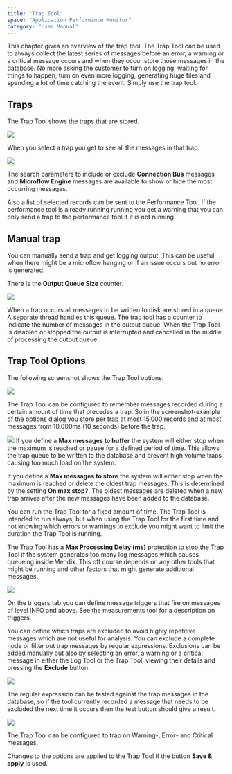 ```yaml
---
title: "Trap Tool"
space: "Application Performance Monitor"
category: "User Manual"
---
```

This chapter gives an overview of the trap tool. The Trap Tool can be used to always collect the latest 
series of messages before an error, a warning or a critical message occurs and when they occur 
store those messages in the database. No more asking the customer to turn on logging, waiting for things 
to happen, turn on even more logging, generating huge files and spending a lot of time catching the event. 
Simply use the trap tool.

## Traps

The Trap Tool shows the traps that are stored.

 ![](attachments/Trap_Tool/Overview.png)

When you select a trap you get to see all the messages in that trap.

 ![](attachments/Trap_Tool/Individual_Trap.png)

The search parameters to include or exclude **Connection Bus** messages and 
**Microflow Engine** messages are available to show or hide the most occurring messages.

Also a list of selected records can be sent to the Performance Tool. 
If the performance tool is already running running you get a warning that you can only send a
 trap to the performance tool if it is not running.

## Manual trap
You can manually send a trap and get logging output. This can be useful when there might be a microflow 
hanging or if an issue occurs but no error is generated.

There is the **Output Queue Size** counter. 

![](attachments/Trap_Tool/Output_Queue.png)

When a trap occurs all messages to be written to disk are stored in a queue. A separate thread handles this queue. The trap tool has a counter to indicate the number of messages in the output queue. When the Trap Tool is disabled or stopped the output is interrupted and cancelled in the middle of processing the output queue.

## Trap Tool Options

The following screenshot shows the Trap Tool options:

![](attachments/Trap_Tool/Options.png)

The Trap Tool can be configured to remember messages recorded during a certain amount of time that precedes a trap. So in the screenshot-example of the options dialog you store per   trap at most 15.000 records and at most messages from 10.000ms (10 seconds) before the trap.

![](attachments/Trap_Tool/Options_Protections.png)
If you define a **Max messages to buffer** the system will either stop when the maximum is reached or pause for
a defined period of time. This allows the trap queue to be written to the database and prevent high volume traps
causing too much load on the system.

If you define a **Max messages to store** the system will either stop when the maximum is reached or delete the oldest trap messages. This is determined by the setting **On max stop?**. The oldest messages  are deleted when a new trap arrives after the new messages have been added to the database.

You can run the Trap Tool for a fixed amount of time. The Trap Tool is intended to run always, but when
 using the Trap Tool for the first time and not knowing which errors or warnings to exclude you might want
  to limit the duration the Trap Tool is running.

The Trap Tool has a **Max Processing Delay (ms)** protection to stop the Trap Tool if the system generates too many log messages which causes queueing inside Mendix. This off course depends on any other tools that might be running and other factors that might generate additional messages.

![](attachments/Trap_Tool/Options_Triggers.png)

On the triggers tab you can define message triggers that fire on messages of level INFO and above. See the measurements
tool for a description on triggers.

You can define which traps are excluded to avoid highly repetitive messages which are not useful for analysis. You can exclude a complete node or filter out trap messages by regular expressions. Exclusions can be added manually but also by selecting an error, a warning or a critical message in either the Log Tool or the Trap Tool, viewing their details and pressing the **Exclude** button.

![](attachments/Trap_Tool/Edit_Exclusion.png)

The regular expression can be tested against the trap messages in the database, so if the tool currently 
recorded a message that needs to be excluded the next time it occurs then the test button should give a
 result.

![](attachments/Trap_Tool/Test_Exclusion.png)

The Trap Tool can be configured to trap on Warning-, Error- and Critical messages.

Changes to the options are applied to the Trap Tool if the button **Save & apply** is used.